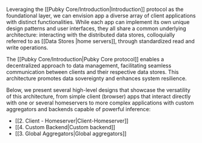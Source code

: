 Leveraging the [[Pubky Core/Introduction|Introduction]] protocol as the foundational layer, we can envision app a diverse array of client applications with distinct functionalities. While each app can implement its own unique design patterns and user interfaces, they all share a common underlying architecture: interacting with the distributed data stores, colloquially referred to as [[Data Stores |home servers]], through standardized read and write operations.

The [[Pubky Core/Introduction|Pubky Core protocol]] enables a decentralized approach to data management, facilitating seamless communication between clients and their respective data stores. This architecture promotes data sovereignty and enhances system resilience.

Below, we present several high-level designs that showcase the versatility of this architecture, from simple client (browser) apps that interact directly with one or several homeservers to more complex applications with custom aggregators and backends capable of powerful inference:

- [[2. Client - Homeserver|Client-Homeserver]]
- [[4. Custom Backend|Custom backend]]
- [[3. Global Aggregators|Global aggregators]]